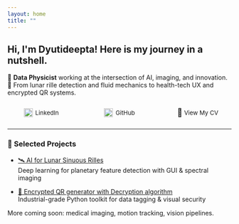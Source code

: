 ```yaml
---
layout: home
title: ""
---
```


<!-- Responsive layout fixes for mobile and desktop -->
<style>
/* Desktop: preserve Minima layout */
.site-header .wrapper {
  display: flex;
  justify-content: space-between;
  align-items: center;
  flex-wrap: wrap;
}

/* 🛠️ Fix for mobile layout */
@media (max-width: 600px) {
  .site-header .wrapper {
    display: flex;
    flex-direction: column;
    align-items: center;
  }

  .site-title {
    font-size: 1.4rem;
    margin-bottom: 1rem; /* ✅ spacing added here */
    width: 100%;
    text-align: center;
  }

  .site-nav {
    display: flex;
    flex-direction: row;
    flex-wrap: wrap;
    justify-content: center;
    gap: 0.8rem;
    margin-top: 0.5rem; /* ✅ push down slightly */
    width: 100%;
  }

  .site-nav .page-link {
    font-size: 0.95rem;
    text-decoration: none;
  }
}

/* 🔗 Custom link section (LinkedIn, GitHub, CV) */
.responsive-nav {
  display: flex;
  justify-content: space-between;
  align-items: center;
  flex-wrap: wrap;
  max-width: 800px;
  margin: 20px auto;
  font-size: 0.95em;
  padding: 0 1rem;
}

.responsive-nav a {
  display: flex;
  align-items: center;
  text-decoration: none;
  color: inherit;
  min-width: 120px;
  justify-content: center;
  margin: 6px 0;
}

.responsive-nav img {
  width: 20px;
  height: 20px;
  margin-right: 6px;
  vertical-align: middle;
  flex-shrink: 0;
}

/* 📱 Mobile: stack links left-aligned with breathing space */
@media (max-width: 600px) {
  .responsive-nav {
    flex-direction: column;
    align-items: flex-start;
    gap: 12px;
    padding-left: 10px;
  }

  .responsive-nav a {
    justify-content: flex-start;
  }
}
</style>

## Hi, I'm Dyutideepta! Here is my journey in a nutshell.

🌌 **Data Physicist** working at the intersection of AI, imaging, and innovation.  
🚀 From lunar rille detection and fluid mechanics to health-tech UX and encrypted QR systems.

<div class="responsive-nav">

  <a href="https://www.linkedin.com/in/dyutideepta-banerjee" target="_blank">
    <img src="https://cdn.jsdelivr.net/npm/simple-icons@v9/icons/linkedin.svg" alt="LinkedIn" width="20" height="20">
    LinkedIn
  </a>

  <a href="https://github.com/DyutideeptaB" target="_blank">
    <img src="https://cdn.jsdelivr.net/npm/simple-icons@v9/icons/github.svg" alt="GitHub" width="20" height="20">
    GitHub
  </a>

  <a href="https://dyutideeptab.github.io/Cognition_Bytes_by_Dyutideepta/assets/DyutideeptaBanerjee_CV.pdf" target="_blank">
    <span style="font-size: 18px;">📄</span>&nbsp;View My CV
  </a>

</div>

---

### 🌟 Selected Projects

- [🛰️ AI for Lunar Sinuous Rilles](./Project/planetary-feature-detection/)  
  Deep learning for planetary feature detection with GUI & spectral imaging

- [🔐 Encrypted QR generator with Decryption algorithm](./Project/qr_generator_algorithms/)  
  Industrial-grade Python toolkit for data tagging & visual security

More coming soon: medical imaging, motion tracking, vision pipelines.
